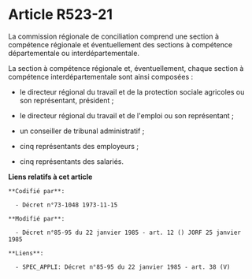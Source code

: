 # Article R523-21

La commission régionale de conciliation comprend une section à compétence régionale et éventuellement des sections à
compétence départementale ou interdépartementale.

La section à compétence régionale et, éventuellement, chaque section à compétence interdépartementale sont ainsi composées :

- le directeur régional du travail et de la protection sociale agricoles ou son représentant, président ;

- le directeur régional du travail et de l'emploi ou son représentant ;

- un conseiller de tribunal administratif ;

- cinq représentants des employeurs ;

- cinq représentants des salariés.

**Liens relatifs à cet article**

	**Codifié par**:

	  - Décret n°73-1048 1973-11-15

	**Modifié par**:

	  - Décret n°85-95 du 22 janvier 1985 - art. 12 () JORF 25 janvier 1985

	**Liens**:

	  - SPEC_APPLI: Décret n°85-95 du 22 janvier 1985 - art. 38 (V)
